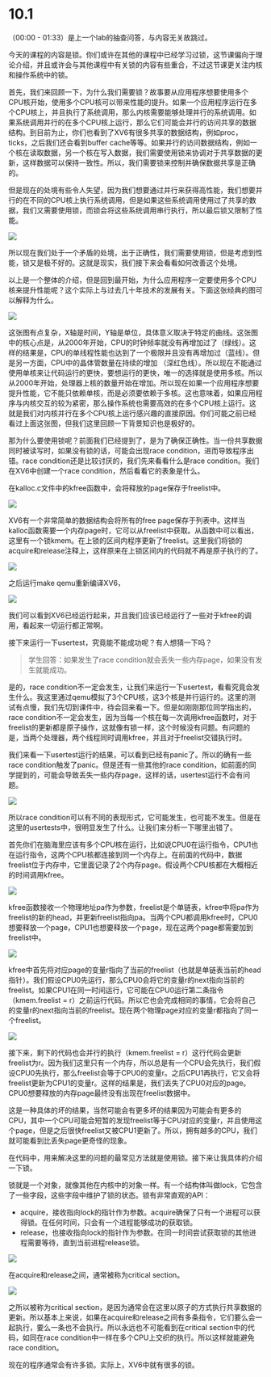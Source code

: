 # 10.1

（00:00 - 01:33）是上一个lab的抽查问答，与内容无关故跳过。

今天的课程的内容是锁。你们或许在其他的课程中已经学习过锁，这节课偏向于理论介绍，并且或许会与其他课程中有关锁的内容有些重合，不过这节课更关注内核和操作系统中的锁。

首先，我们来回顾一下，为什么我们需要锁？故事要从应用程序想要使用多个CPU核开始，使用多个CPU核可以带来性能的提升。如果一个应用程序运行在多个CPU核上，并且执行了系统调用，那么内核需要能够处理并行的系统调用。如果系统调用并行的在多个CPU核上运行，那么它们可能会并行的访问共享的数据结构。到目前为止，你们也看到了XV6有很多共享的数据结构，例如proc，ticks，之后我们还会看到buffer cache等等。如果并行的访问数据结构，例如一个核在读取数据，另一个核在写入数据，我们需要使用锁来协调对于共享数据的更新，这样数据可以保持一致性。所以，我们需要锁来控制并确保数据共享是正确的。

但是现在的处境有些令人失望，因为我们想要通过并行来获得高性能，我们想要并行的在不同的CPU核上执行系统调用，但是如果这些系统调用使用过了共享的数据，我们又需要使用锁，而锁会将这些系统调用串行执行，所以最后锁又限制了性能。

![](../.gitbook/assets/image%20%28447%29.png)

所以现在我们处于一个矛盾的处境，出于正确性，我们需要使用锁，但是考虑到性能，锁又是极不好的。这就是现实，我们接下来会看看如何改善这个处境。

以上是一个整体的介绍，但是回到最开始，为什么应用程序一定要使用多个CPU核来提升性能呢？这个实际上与过去几十年技术的发展有关。下面这张经典的图可以解释为什么。

![](../.gitbook/assets/image%20%28446%29.png)

这张图有点复杂，X轴是时间，Y轴是单位，具体意义取决于特定的曲线。这张图中的核心点是，从2000年开始，CPU的时钟频率就没有再增加过了（绿线）。这样的结果是，CPU的单线程性能也达到了一个极限并且没有再增加过（蓝线）。但是另一方面，CPU中的晶体管数量在持续的增加 （深红色线）。所以现在不能通过使用单核来让代码运行的更快，要想运行的更快，唯一的选择就是使用多核。所以从2000年开始，处理器上核的数量开始在增加。所以现在如果一个应用程序想要提升性能，它不能只依赖单核，而是必须要依赖于多核。这也意味着，如果应用程序与内核交互的较为紧密，那么操作系统也需要高效的在多个CPU核上运行。这就是我们对内核并行在多个CPU核上运行感兴趣的直接原因。你们可能之前已经看过上面这张图，但我们这里回顾一下背景知识也是极好的。

那为什么要使用锁呢？前面我们已经提到了，是为了确保正确性。当一份共享数据同时被读写时，如果没有锁的话，可能会出现race condition，进而导致程序出错。race condition还是比较讨厌的，我们先来看看什么是race condition。我们在XV6中创建一个race condition，然后看看它的表象是什么。

在kalloc.c文件中的kfree函数中，会将释放的page保存于freelist中。

![](../.gitbook/assets/image%20%28456%29.png)

XV6有一个非常简单的数据结构会将所有的free page保存于列表中。这样当kalloc函数需要一个内存page时，它可以从freelist中获取。从函数中可以看出，这里有一个锁kmem。在上锁的区间内程序更新了freelist。这里我们将锁的acquire和release注释上，这样原来在上锁区间内的代码就不再是原子执行的了。

![](../.gitbook/assets/image%20%28454%29.png)

之后运行make qemu重新编译XV6，

![](../.gitbook/assets/image%20%28450%29.png)

我们可以看到XV6已经运行起来，并且我们应该已经运行了一些对于kfree的调用，看起来一切运行都正常啊。

接下来运行一下usertest，究竟能不能成功呢？有人想猜一下吗？

> 学生回答：如果发生了race condition就会丢失一些内存page，如果没有发生就能成功。

是的，race condition不一定会发生，让我们来运行一下usertest，看看究竟会发生什么。我这里通过qemu模拟了3个CPU核，这3个核是并行运行的。这里的测试有点慢，我们先切到课件中，待会回来看一下。但是如刚刚那位同学指出的，race condition不一定会发生，因为当每一个核在每一次调用kfree函数时，对于freelist的更新都是原子操作，这就像有锁一样，这个时候没有问题。有问题的是，当两个处理器，两个线程同时调用kfree，并且对于freelist交错执行时。

我们来看一下usertest运行的结果，可以看到已经有panic了。所以的确有一些race condition触发了panic。但是还有一些其他的race condition，如前面的同学提到的，可能会导致丢失一些内存page，这样的话，usertest运行不会有问题。

![](../.gitbook/assets/image%20%28458%29.png)

所以race condition可以有不同的表现形式，它可能发生，也可能不发生。但是在这里的usertests中，很明显发生了什么。让我们来分析一下哪里出错了。

首先你们在脑海里应该有多个CPU核在运行，比如说CPU0在运行指令，CPU1也在运行指令，这两个CPU核都连接到同一个内存上。在前面的代码中，数据freelist位于内存中，它里面记录了2个内存page。假设两个CPU核都在大概相近的时间调用kfree。

![](../.gitbook/assets/image%20%28451%29.png)

kfree函数接收一个物理地址pa作为参数，freelist是个单链表，kfree中将pa作为freelist的新的head，并更新freelist指向pa。当两个CPU都调用kfree时，CPU0想要释放一个page，CPU1也想要释放一个page，现在这两个page都需要加到freelist中。

![](../.gitbook/assets/image%20%28460%29.png)

kfree中首先将对应page的变量r指向了当前的freelist（也就是单链表当前的head指针）。我们假设CPU0先运行，那么CPU0会将它的变量r的next指向当前的freelist。如果CPU1在同一时间运行，它可能在CPU0运行第二条指令（kmem.freelist = r）之前运行代码。所以它也会完成相同的事情，它会将自己的变量r的next指向当前的freelist。现在两个物理page对应的变量r都指向了同一个freelist。

![](../.gitbook/assets/image%20%28445%29.png)

接下来，剩下的代码也会并行的执行（kmem.freelist = r）这行代码会更新freelist为r。因为我们这里只有一个内存，所以总是有一个CPU会先执行，我们假设CPU0先执行，那么freelist会等于CPU0的变量r。之后CPU1再执行，它又会将freelist更新为CPU1的变量r。这样的结果是，我们丢失了CPU0对应的page。CPU0想要释放的内存page最终没有出现在freelist数据中。

这是一种具体的坏的结果，当然可能会有更多坏的结果因为可能会有更多的CPU，其中一个CPU可能会短暂的发现freelist等于CPU对应的变量r，并且使用这个page，但是之后很快freelist又被CPU1更新了。所以，拥有越多的CPU，我们就可能看到比丢失page更奇怪的现象。

在代码中，用来解决这里的问题的最常见方法就是使用锁。接下来让我具体的介绍一下锁。

锁就是一个对象，就像其他在内核中的对象一样。有一个结构体叫做lock，它包含了一些字段，这些字段中维护了锁的状态。锁有非常直观的API：

* acquire，接收指向lock的指针作为参数。acquire确保了只有一个进程可以获得锁。在任何时间，只会有一个进程能够成功的获取锁。
* release，也接收指向lock的指针作为参数。在同一时间尝试获取锁的其他进程需要等待，直到当前进程release锁。

![](../.gitbook/assets/image%20%28461%29.png)

在acquire和release之间，通常被称为critical section。

![](../.gitbook/assets/image%20%28452%29.png)

之所以被称为critical section，是因为通常会在这里以原子的方式执行共享数据的更新。所以基本上来说，如果在acquire和release之间有多条指令，它们要么会一起执行，要么一条也不会执行。所以永远也不可能看到在critical section中的代码，如同在race condition中一样在多个CPU上交织的执行。所以这样就能避免race condition。

现在的程序通常会有许多锁。实际上，XV6中就有很多的锁。

